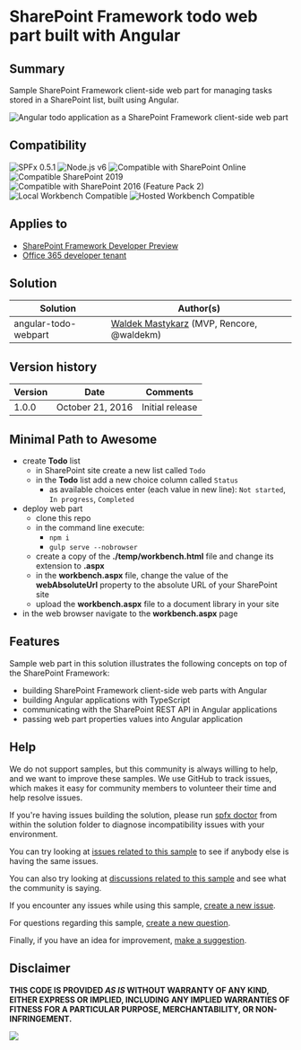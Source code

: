 # SharePoint Framework todo web part built with Angular

## Summary

Sample SharePoint Framework client-side web part for managing tasks stored in a SharePoint list, built using Angular.

![Angular todo application as a SharePoint Framework client-side web part](../assets/angular-todo-spfx-preview.png)


## Compatibility

![SPFx 0.5.1](https://img.shields.io/badge/SPFx-0.5.1-orange.svg)
![Node.js v6](https://img.shields.io/badge/Node.js-v6-green.svg) 
![Compatible with SharePoint Online](https://img.shields.io/badge/SharePoint%20Online-Compatible-green.svg)
![Compatible SharePoint 2019](https://img.shields.io/badge/SharePoint%20Server%202019-Compatible-green.svg)
![Compatible with SharePoint 2016 (Feature Pack 2)](https://img.shields.io/badge/SharePoint%20Server%202016%20(Feature%20Pack%202)-Compatible-green.svg)
![Local Workbench Compatible](https://img.shields.io/badge/Local%20Workbench-Compatible-green.svg)
![Hosted Workbench Compatible](https://img.shields.io/badge/Hosted%20Workbench-Compatible-green.svg)



## Applies to

* [SharePoint Framework Developer Preview](https://docs.microsoft.com/sharepoint/dev/spfx/sharepoint-framework-overview)
* [Office 365 developer tenant](https://docs.microsoft.com/sharepoint/dev/spfx/set-up-your-developer-tenant)

## Solution

Solution|Author(s)
--------|---------
angular-todo-webpart|[Waldek Mastykarz](https://github.com/waldekmastykarz) (MVP, Rencore, @waldekm)

## Version history

Version|Date|Comments
-------|----|--------
1.0.0|October 21, 2016|Initial release

## Minimal Path to Awesome

- create **Todo** list
  - in SharePoint site create a new list called `Todo`
  - in the **Todo** list add a new choice column called `Status`
    - as available choices enter (each value in new line): `Not started`, `In progress`, `Completed`
- deploy web part
  - clone this repo
  - in the command line execute:
    - `npm i`
    - `gulp serve --nobrowser`
  - create a copy of the **./temp/workbench.html** file and change its extension to **.aspx**
  - in the **workbench.aspx** file, change the value of the **webAbsoluteUrl** property to the absolute URL of your SharePoint site
  - upload the **workbench.aspx** file to a document library in your site
- in the web browser navigate to the **workbench.aspx** page

## Features

Sample web part in this solution illustrates the following concepts on top of the SharePoint Framework:

- building SharePoint Framework client-side web parts with Angular
- building Angular applications with TypeScript
- communicating with the SharePoint REST API in Angular applications
- passing web part properties values into Angular application


## Help

We do not support samples, but this community is always willing to help, and we want to improve these samples. We use GitHub to track issues, which makes it easy for  community members to volunteer their time and help resolve issues.

If you're having issues building the solution, please run [spfx doctor](https://pnp.github.io/cli-microsoft365/cmd/spfx/spfx-doctor/) from within the solution folder to diagnose incompatibility issues with your environment.

You can try looking at [issues related to this sample](https://github.com/pnp/sp-dev-fx-webparts/issues?q=label%3A%22sample%3A%20angular-migration%22) to see if anybody else is having the same issues.

You can also try looking at [discussions related to this sample](https://github.com/pnp/sp-dev-fx-webparts/discussions?discussions_q=angular-migration) and see what the community is saying.

If you encounter any issues while using this sample, [create a new issue](https://github.com/pnp/sp-dev-fx-webparts/issues/new?assignees=&labels=Needs%3A+Triage+%3Amag%3A%2Ctype%3Abug-suspected%2Csample%3A%20angular-migration&template=bug-report.yml&sample=angular-migration&authors=@waldekmastykarz&title=angular-migration%20-%20).

For questions regarding this sample, [create a new question](https://github.com/pnp/sp-dev-fx-webparts/issues/new?assignees=&labels=Needs%3A+Triage+%3Amag%3A%2Ctype%3Aquestion%2Csample%3A%20angular-migration&template=question.yml&sample=angular-migration&authors=@waldekmastykarz&title=angular-migration%20-%20).

Finally, if you have an idea for improvement, [make a suggestion](https://github.com/pnp/sp-dev-fx-webparts/issues/new?assignees=&labels=Needs%3A+Triage+%3Amag%3A%2Ctype%3Aenhancement%2Csample%3A%20angular-migration&template=suggestion.yml&sample=angular-migration&authors=@waldekmastykarz&title=angular-migration%20-%20).


## Disclaimer

**THIS CODE IS PROVIDED *AS IS* WITHOUT WARRANTY OF ANY KIND, EITHER EXPRESS OR IMPLIED, INCLUDING ANY IMPLIED WARRANTIES OF FITNESS FOR A PARTICULAR PURPOSE, MERCHANTABILITY, OR NON-INFRINGEMENT.**


![](https://telemetry.sharepointpnp.com/sp-dev-fx-webparts/samples/angular-migration)
